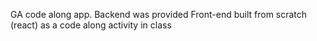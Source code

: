 GA code along app.
Backend was provided
Front-end built from scratch (react) as a code along activity in class 
